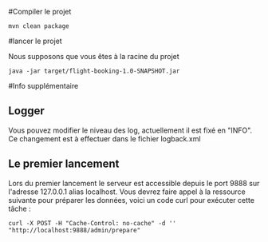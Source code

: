 #Compiler le projet

```
mvn clean package
```

#lancer le projet

Nous supposons que vous êtes à la racine du projet

```
java -jar target/flight-booking-1.0-SNAPSHOT.jar 
```

#Info supplémentaire

## Logger

Vous pouvez modifier le niveau des log, actuellement il est fixé en "INFO". Ce changement est à effectuer dans le fichier logback.xml

## Le premier lancement

Lors du premier lancement le serveur est accessible depuis le port 9888 sur l'adresse 127.0.0.1 alias localhost. Vous devrez faire appel à la ressource suivante pour préparer les données, voici un code curl pour exécuter cette tâche : 

```
curl -X POST -H "Cache-Control: no-cache" -d '' "http://localhost:9888/admin/prepare"
```